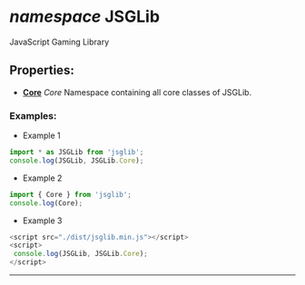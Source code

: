 

# *namespace* JSGLib

JavaScript Gaming Library

## Properties:

* **[Core](./core)** *Core* Namespace containing all core classes of JSGLib.

### Examples:
* Example 1
```js
import * as JSGLib from 'jsglib';
console.log(JSGLib, JSGLib.Core);
```
* Example 2
```js
import { Core } from 'jsglib';
console.log(Core);
```
* Example 3
```js
<script src="./dist/jsglib.min.js"></script>
<script>
 console.log(JSGLib, JSGLib.Core);
</script>
```

___

